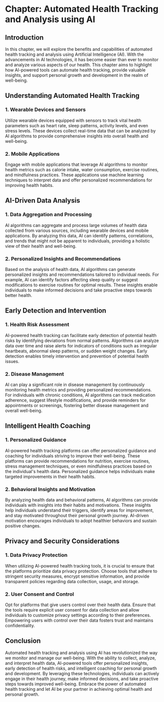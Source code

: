 Chapter: Automated Health Tracking and Analysis using AI
========================================================

Introduction
------------

In this chapter, we will explore the benefits and capabilities of automated health tracking and analysis using Artificial Intelligence (AI). With the advancements in AI technologies, it has become easier than ever to monitor and analyze various aspects of our health. This chapter aims to highlight how AI-powered tools can automate health tracking, provide valuable insights, and support personal growth and development in the realm of well-being.

Understanding Automated Health Tracking
---------------------------------------

### 1. Wearable Devices and Sensors

Utilize wearable devices equipped with sensors to track vital health parameters such as heart rate, sleep patterns, activity levels, and even stress levels. These devices collect real-time data that can be analyzed by AI algorithms to provide comprehensive insights into overall health and well-being.

### 2. Mobile Applications

Engage with mobile applications that leverage AI algorithms to monitor health metrics such as calorie intake, water consumption, exercise routines, and mindfulness practices. These applications use machine learning techniques to interpret data and offer personalized recommendations for improving health habits.

AI-Driven Data Analysis
-----------------------

### 1. Data Aggregation and Processing

AI algorithms can aggregate and process large volumes of health data collected from various sources, including wearable devices and mobile applications. By analyzing this data, AI can identify patterns, correlations, and trends that might not be apparent to individuals, providing a holistic view of their health and well-being.

### 2. Personalized Insights and Recommendations

Based on the analysis of health data, AI algorithms can generate personalized insights and recommendations tailored to individual needs. For example, AI can identify factors affecting sleep quality or suggest modifications to exercise routines for optimal results. These insights enable individuals to make informed decisions and take proactive steps towards better health.

Early Detection and Intervention
--------------------------------

### 1. Health Risk Assessment

AI-powered health tracking can facilitate early detection of potential health risks by identifying deviations from normal patterns. Algorithms can analyze data over time and raise alerts for indicators of conditions such as irregular heartbeats, abnormal sleep patterns, or sudden weight changes. Early detection enables timely intervention and prevention of potential health issues.

### 2. Disease Management

AI can play a significant role in disease management by continuously monitoring health metrics and providing personalized recommendations. For individuals with chronic conditions, AI algorithms can track medication adherence, suggest lifestyle modifications, and provide reminders for appointments or screenings, fostering better disease management and overall well-being.

Intelligent Health Coaching
---------------------------

### 1. Personalized Guidance

AI-powered health tracking platforms can offer personalized guidance and coaching for individuals striving to improve their well-being. These platforms can provide recommendations for nutrition, exercise routines, stress management techniques, or even mindfulness practices based on the individual's health data. Personalized guidance helps individuals make targeted improvements in their health habits.

### 2. Behavioral Insights and Motivation

By analyzing health data and behavioral patterns, AI algorithms can provide individuals with insights into their habits and motivations. These insights help individuals understand their triggers, identify areas for improvement, and stay motivated throughout their personal growth journey. AI-driven motivation encourages individuals to adopt healthier behaviors and sustain positive changes.

Privacy and Security Considerations
-----------------------------------

### 1. Data Privacy Protection

When utilizing AI-powered health tracking tools, it is crucial to ensure that the platforms prioritize data privacy protection. Choose tools that adhere to stringent security measures, encrypt sensitive information, and provide transparent policies regarding data collection, usage, and storage.

### 2. User Consent and Control

Opt for platforms that give users control over their health data. Ensure that the tools require explicit user consent for data collection and allow individuals to customize privacy settings according to their preferences. Empowering users with control over their data fosters trust and maintains confidentiality.

Conclusion
----------

Automated health tracking and analysis using AI has revolutionized the way we monitor and manage our well-being. With the ability to collect, analyze, and interpret health data, AI-powered tools offer personalized insights, early detection of health risks, and intelligent coaching for personal growth and development. By leveraging these technologies, individuals can actively engage in their health journey, make informed decisions, and take proactive steps towards improved well-being. Embrace the power of automated health tracking and let AI be your partner in achieving optimal health and personal growth.
